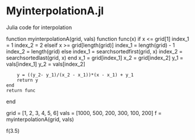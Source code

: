 # MyinterpolationA.jl
Julia code for interpolation

function myinterpolationA(grid, vals)
    function func(x)
        if x <= grid[1]
            index_1 = 1
            index_2 = 2
        elseif x >= grid[length(grid)]
            index_1 = length(grid) - 1
            index_2 = length(grid)
        else
            index_1 = searchsortedfirst(grid, x)
            index_2 = searchsortedlast(grid, x)
        end
        x_1 = grid[index_1]
        x_2 = grid[index_2]
        y_1 = vals[index_1]
        y_2 = vals[index_2]
        
        y = ((y_2- y_1)/(x_2 - x_1))*(x - x_1) + y_1
        return y
    end
    return func
end

grid = [1, 2, 3, 4, 5, 6]
vals = [1000, 500, 200, 300, 100, 200]
f = myinterpolationA(grid, vals)

f(3.5)
